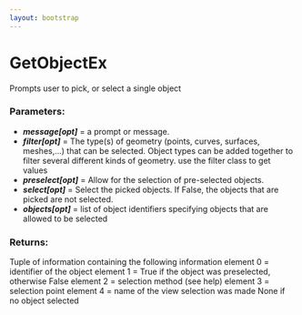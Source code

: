 ```yaml
---
layout: bootstrap
---
```


# GetObjectEx

Prompts user to pick, or select a single object
          

### Parameters:

- ***message[opt]*** = a prompt or message.
- ***filter[opt]*** = The type(s) of geometry (points, curves, surfaces, meshes,...)
    that can be selected. Object types can be added together to filter
    several different kinds of geometry. use the filter class to get values
- ***preselect[opt]*** =  Allow for the selection of pre-selected objects.
- ***select[opt]*** = Select the picked objects.  If False, the objects that are
    picked are not selected.
- ***objects[opt]*** = list of object identifiers specifying objects that are
    allowed to be selected
        

### Returns:


Tuple of information containing the following information
  element 0 = identifier of the object
  element 1 = True if the object was preselected, otherwise False
  element 2 = selection method (see help)
  element 3 = selection point
  element 4 = name of the view selection was made
None if no object selected
        


